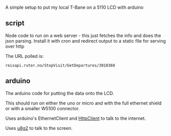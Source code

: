 A simple setup to put my local T-Bane on a 5110 LCD with arduino

## script

Node code to run on a web server - this just fetches the info and does the json parsing.
Install it with cron and redirect output to a static file for serving over http

The URL polled is:

    reisapi.ruter.no/StopVisit/GetDepartures/3010360

## arduino

The arduino code for putting the data onto the LCD.

This should run on either the uno or micro and with the full ethernet shield or
with a smaller W5100 connector.

Uses arduino's EthernetClient and [HttpClient](https://github.com/amcewen/HttpClient)
to talk to the internet.

Uses [u8g2](https://github.com/olikraus/u8g2) to talk to the screen.